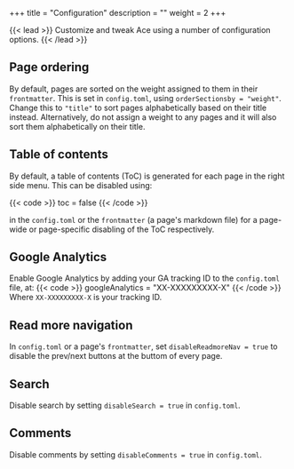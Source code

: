 +++
title = "Configuration"
description = ""
weight = 2
+++

{{< lead >}}
Customize and tweak Ace using a number of configuration options.
{{< /lead >}}


## Page ordering

By default, pages are sorted on the weight assigned to them in their <code>frontmatter</code>. This is set in <code>config.toml</code>, using <code>orderSectionsby = "weight"</code>. Change this to <code>"title"</code> to sort pages alphabetically based on their title instead. Alternatively, do not assign a weight to any pages and it will also sort them alphabetically on their title.


## Table of contents

By default, a table of contents (ToC) is generated for each page in the right side menu. This can be disabled using:

{{< code >}}
toc = false
{{< /code >}}

in the <code>config.toml</code> or the <code>frontmatter</code> (a page's markdown file) for a page-wide or page-specific disabling of the ToC respectively.

## Google Analytics

Enable Google Analytics by adding your GA tracking ID to the <code>config.toml</code> file, at:
{{< code >}}
googleAnalytics = "XX-XXXXXXXXX-X"
{{< /code >}}
Where <code>XX-XXXXXXXXX-X</code> is your tracking ID.


## Read more navigation

In <code>config.toml</code> or a page's <code>frontmatter</code>, set <code>disableReadmoreNav = true</code> to disable the prev/next buttons at the buttom of every page.


## Search

Disable search by setting <code>disableSearch = true</code> in <code>config.toml</code>.

## Comments

Disable comments by setting <code>disableComments = true</code> in <code>config.toml</code>. 